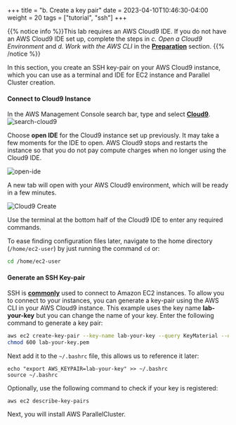 +++
title = "b. Create a key pair"
date = 2023-04-10T10:46:30-04:00
weight = 20
tags = ["tutorial", "ssh"]
+++

{{% notice info %}}This lab requires an AWS Cloud9 IDE. If you do not have an AWS Cloud9 IDE set up, complete the steps in *c. Open a Cloud9 Environment* and *d. Work with the AWS CLI* in the **[Preparation](/02-aws-getting-started.html)** section.
{{% /notice %}}

In this section, you create an SSH key-pair on your AWS Cloud9 instance, which you can use as a terminal and IDE for EC2 instance and Parallel Cluster creation.

#### Connect to Cloud9 Instance

In the AWS Management Console search bar, type and select **[Cloud9](https://console.aws.amazon.com/cloud9/home)**. 
![search-cloud9](/images/hpc-aws-parallelcluster-workshop/lab1-pcluster-workshop-03-cloud9_search.png)

Choose **open IDE** for the Cloud9 instance set up previously. It may take a few moments for the IDE to open. AWS Cloud9 stops and restarts the instance so that you do not pay compute charges when no longer using the Cloud9 IDE. 

![open-ide](/images/hpc-aws-parallelcluster-workshop/lab1-pcluster-workshop-03-cloud9_OpenIDE.png)

A new tab will open with your AWS Cloud9 environment, which will be ready in a few minutes.

![Cloud9 Create](/images/introductory-steps/cloud9-create.png)

Use the terminal at the bottom half of the Cloud9 IDE to enter any required commands.

To ease finding configuration files later, navigate to the home directory (`/home/ec2-user`) by just running the command `cd` or:

```bash
cd /home/ec2-user
```

#### Generate an SSH Key-pair
SSH is **[commonly](https://docs.aws.amazon.com/AWSEC2/latest/UserGuide/AccessingInstancesLinux.html)** used to connect to Amazon EC2 instances. To allow you to connect to your instances, you can generate a key-pair using the AWS CLI in your AWS Cloud9 instance. This example uses the key name **lab-your-key** but you can change the name of your key. Enter the following command to generate a key pair:

```bash
aws ec2 create-key-pair --key-name lab-your-key --query KeyMaterial --output text > lab-your-key.pem
chmod 600 lab-your-key.pem
```

Next add it to the `~/.bashrc` file, this allows us to reference it later:

```
echo "export AWS_KEYPAIR=lab-your-key" >> ~/.bashrc
source ~/.bashrc
```

Optionally, use the following command to check if your key is registered:

```
aws ec2 describe-key-pairs
```

Next, you will install AWS ParallelCluster.